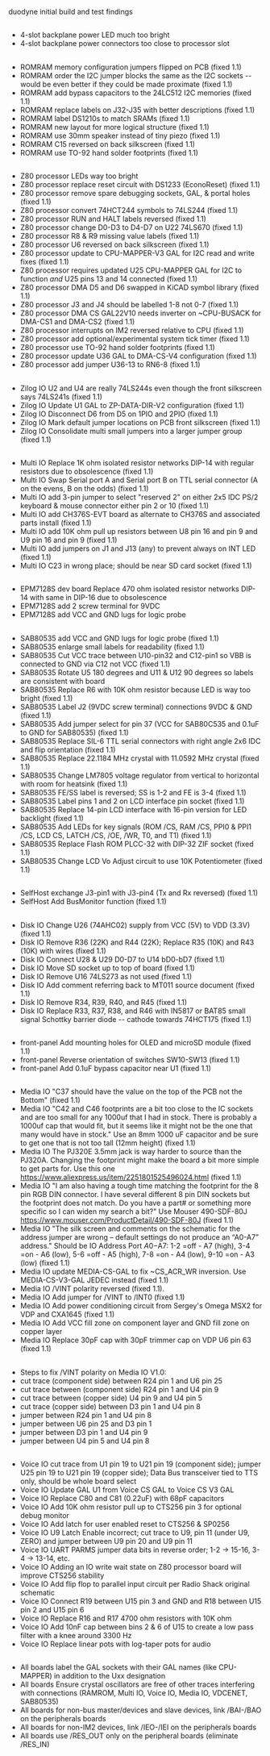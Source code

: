 duodyne initial build and test findings

##

* 4-slot backplane power LED much too bright
* 4-slot backplane power connectors too close to processor slot

##

* ROMRAM memory configuration jumpers flipped on PCB (fixed 1.1)
* ROMRAM order the I2C jumper blocks the same as the I2C sockets -- would be even better if they could be made proximate (fixed 1.1)
* ROMRAM add bypass capacitors to the 24LC512 I2C memories (fixed 1.1)
* ROMRAM replace labels on J32-J35 with better descriptions (fixed 1.1)
* ROMRAM label DS1210s to match SRAMs (fixed 1.1)
* ROMRAM new layout for more logical structure (fixed 1.1)
* ROMRAM use 30mm speaker instead of tiny piezo (fixed 1.1)
* ROMRAM C15 reversed on back silkscreen (fixed 1.1)
* ROMRAM use TO-92 hand solder footprints (fixed 1.1)

##

* Z80 processor LEDs way too bright
* Z80 processor replace reset circuit with DS1233 (EconoReset) (fixed 1.1)
* Z80 processor remove spare debugging sockets, GAL, & portal holes (fixed 1.1)
* Z80 processor convert 74HCT244 symbols to 74LS244 (fixed 1.1)
* Z80 processor RUN and HALT labels reversed (fixed 1.1)
* Z80 processor change D0-D3 to D4-D7 on U22 74LS670 (fixed 1.1)
* Z80 processor R8 & R9 missing value labels (fixed 1.1)
* Z80 processor U6 reversed on back silkscreen (fixed 1.1)
* Z80 processor update to CPU-MAPPER-V3 GAL for I2C read and write fixes (fixed 1.1)
* Z80 processor requires updated U25 CPU-MAPPER GAL for I2C to function *and* U25 pins 13 and 14 connected (fixed 1.1)
* Z80 processor DMA D5 and D6 swapped in KiCAD symbol library (fixed 1.1)
* Z80 processor J3 and J4 should be labelled 1-8 not 0-7 (fixed 1.1)
* Z80 processor DMA CS GAL22V10 needs inverter on ~CPU-BUSACK for DMA-CS1 and DMA-CS2 (fixed 1.1)
* Z80 processor interrupts on IM2 reversed relative to CPU (fixed 1.1)
* Z80 processor add optional/experimental system tick timer (fixed 1.1)
* Z80 processor use TO-92 hand solder footprints (fixed 1.1)
* Z80 processor update U36 GAL to DMA-CS-V4 configuration (fixed 1.1)
* Z80 processor add jumper U36-13 to RN6-8 (fixed 1.1)

##

* Zilog IO U2 and U4 are really 74LS244s even though the front silkscreen says 74LS241s (fixed 1.1)
* Zilog IO Update U1 GAL to ZP-DATA-DIR-V2 configuration (fixed 1.1)
* Zilog IO Disconnect D6 from D5 on 1PIO and 2PIO (fixed 1.1)
* Zilog IO Mark default jumper locations on PCB front silkscreen (fixed 1.1)
* Zilog IO Consolidate multi small jumpers into a larger jumper group (fixed 1.1)

##

* Multi IO Replace 1K ohm isolated resistor networks DIP-14 with regular resistors due to obsolescence (fixed 1.1)
* Multi IO Swap Serial port A and Serial port B on TTL serial connector (A on the evens, B on the odds) (fixed 1.1)
* Multi IO add 3-pin jumper to select "reserved 2" on either 2x5 IDC PS/2 keyboard & mouse connector either pin 2 or 10 (fixed 1.1)
* Multi IO add CH376S-EVT board as alternate to CH376S and associated parts install (fixed 1.1)
* Multi IO add 10K ohm pull up resistors between U8 pin 16 and pin 9 and U9 pin 16 and pin 9 (fixed 1.1)
* Multi IO add jumpers on J1 and J13 (any) to prevent always on INT LED (fixed 1.1)
* Multi IO C23 in wrong place; should be near SD card socket (fixed 1.1)

##

* EPM7128S dev board Replace 470 ohm isolated resistor networks DIP-14 with same in DIP-16 due to obsolescence
* EPM7128S add 2 screw terminal for 9VDC
* EPM7128S add VCC and GND lugs for logic probe

##

* SAB80535 add VCC and GND lugs for logic probe (fixed 1.1)
* SAB80535 enlarge small labels for readability (fixed 1.1)
* SAB80535 Cut VCC trace between U10-pin32 and C12-pin1 so VBB is connected to GND via C12 not VCC (fixed 1.1)
* SAB80535 Rotate U5 180 degrees and U11 & U12 90 degrees so labels are consistent with board
* SAB80535 Replace R6 with 10K ohm resistor because LED is way too bright (fixed 1.1)
* SAB80535 Label J2 (9VDC screw terminal) connections 9VDC & GND (fixed 1.1)
* SAB80535 Add jumper select for pin 37 (VCC for SAB80C535 and 0.1uF to GND for SAB80535) (fixed 1.1)
* SAB80535 Replace SIL-6 TTL serial connectors with right angle 2x6 IDC and flip orientation (fixed 1.1)
* SAB80535 Replace 22.1184 MHz crystal with 11.0592 MHz crystal (fixed 1.1)
* SAB80535 Change LM7805 voltage regulator from vertical to horizontal with room for heatsink (fixed 1.1)
* SAB80535 FE/SS label is reversed; SS is 1-2 and FE is 3-4 (fixed 1.1)
* SAB80535 Label pins 1 and 2 on LCD interface pin socket (fixed 1.1)
* SAB80535 Replace 14-pin LCD interface with 16-pin version for LED backlight (fixed 1.1)
* SAB80535 Add LEDs for key signals (ROM /CS, RAM /CS, PPI0 & PPI1 /CS, LCD CS, LATCH /CS, /OE, /WR, T0, and T1) (fixed 1.1)
* SAB80535 Replace Flash ROM PLCC-32 with DIP-32 ZIF socket (fixed 1.1)
* SAB80535 Change LCD Vo Adjust circuit to use 10K Potentiometer (fixed 1.1)

##

* SelfHost exchange J3-pin1 with J3-pin4 (Tx and Rx reversed) (fixed 1.1)
* SelfHost Add BusMonitor function (fixed 1.1)

##

* Disk IO Change U26 (74AHC02) supply from VCC (5V) to VDD (3.3V) (fixed 1.1)
* Disk IO Remove R36 (22K) and R44 (22K); Replace R35 (10K) and R43 (10K) with wires (fixed 1.1)
* Disk IO Connect U28 & U29 D0-D7 to U14 bD0-bD7 (fixed 1.1)
* Disk IO Move SD socket up to top of board (fixed 1.1)
* Disk IO Remove U16 74LS273 as not used (fixed 1.1)
* Disk IO Add comment referring back to MT011 source document (fixed 1.1)
* Disk IO Remove R34, R39, R40, and R45 (fixed 1.1)
* Disk IO Replace R33, R37, R38, and R46 with IN5817 or BAT85 small signal Schottky barrier diode -- cathode towards 74HCT175 (fixed 1.1)

##

* front-panel Add mounting holes for OLED and microSD module (fixed 1.1)
* front-panel Reverse orientation of switches SW10-SW13 (fixed 1.1)
* front-panel Add 0.1uF bypass capacitor near U1 (fixed 1.1)

##

* Media IO "C37 should have the value on the top of the PCB not the Bottom" (fixed 1.1)
* Media IO "C42 and C46 footprints are a bit too close to the IC sockets and are too small for any 1000uf that I had in stock.   There is probably a 1000uf cap that would fit, but it seems like it might not be the one that many would have in stock."  Use an 8mm 1000 uF capacitor and be sure to get one that is not too tall (12mm height) (fixed 1.1)
* Media IO The PJ320E 3.5mm jack is way harder to source than the PJ320A.   Changing the footprint might make the board a bit more simple to get parts for. Use this one https://www.aliexpress.us/item/2251801525496024.html (fixed 1.1)
* Media IO "I am also having a tough time matching the footprint for the 8 pin RGB DIN connector.   I have several different 8 pin DIN sockets but the footprint does not match.   Do you have a part# or something more specific so I can widen my search a bit?"  Use Mouser 490-SDF-80J https://www.mouser.com/ProductDetail/490-SDF-80J (fixed 1.1)
* Media IO "The silk screen and comments on the schematic for the address jumper are wrong – default settings do not produce an “A0-A7” address." Should be IO Address Port $A0-$A7: 1-2 =off - A7 (high), 3-4 =on - A6 (low), 5-6 =off - A5 (high), 7-8 =on - A4 (low), 9-10 =on - A3 (low) (fixed 1.1)
* Media IO update MEDIA-CS-GAL to fix ~CS_ACR_WR inversion.  Use MEDIA-CS-V3-GAL JEDEC instead (fixed 1.1)
* Media IO /VINT polarity reversed (fixed 1.1).
* Media IO Add jumper for /VINT to /INT0 (fixed 1.1)
* Media IO Add power conditioning circuit from Sergey's Omega MSX2 for VDP and CXA1645 (fixed 1.1)
* Media IO Add VCC fill zone on component layer and GND fill zone on copper layer
* Media IO Replace 30pF cap with 30pF trimmer cap on VDP U6 pin 63 (fixed 1.1)


##

* Steps to fix /VINT polarity on Media IO V1.0: 
* cut trace (component side) between R24 pin 1 and U6 pin 25
* cut trace between (component side) R24 pin 1 and U4 pin 9
* cut trace between (copper side) U4 pin 9 and U4 pin 5 
* cut trace (copper side) between D3 pin 1 and U4 pin 8 
* jumper between R24 pin 1 and U4 pin 8
* jumper between U6 pin 25 and D3 pin 1
* jumper between D3 pin 1 and U4 pin 9 
* jumper between U4 pin 5 and U4 pin 8

##

* Voice IO cut trace from U1 pin 19 to U21 pin 19 (component side); jumper U25 pin 19 to U21 pin 19 (copper side); Data Bus transceiver tied to TTS only, should be whole board select
* Voice IO Update GAL U1 from Voice CS GAL to Voice CS V3 GAL
* Voice IO Replace C80 and C81 (0.22uF) with 68pF capacitors
* Voice IO Add 10K ohm resistor pull up to CTS256 pin 3 for optional debug monitor
* Voice IO Add latch for user enabled reset to CTS256 & SP0256
* Voice IO U9 Latch Enable incorrect; cut trace to U9, pin 11 (under U9, ZERO) and jumper between U9 pin 20 and U9 pin 11
* Voice IO UART PARMS jumper data bits in reverse order; 1-2 -> 15-16, 3-4 -> 13-14, etc.
* Voice IO Adding an IO write wait state on Z80 processor board will improve CTS256 stability
* Voice IO Add flip flop to parallel input circuit per Radio Shack original schematic
* Voice IO Connect R19 between U15 pin 3 and GND and R18 between U15 pin 2 and U15 pin 6
* Voice IO Replace R16 and R17 4700 ohm resistors with 10K ohm
* Voice IO Add 10nF cap between bins 2 & 6 of U15 to create a low pass filter with a knee around 3300 Hz
* Voice IO Replace linear pots with log-taper pots for audio


##

* All boards label the GAL sockets with their GAL names (like CPU-MAPPER) in addition to the Uxx designation
* All boards Ensure crystal oscillators are free of other traces interfering with connections
(RAMROM, Multi IO, Voice IO, Media IO, VDCENET, SAB80535)
* All boards for non-bus master/devices and slave devices, link /BAI-/BAO on the peripherals boards
* All boards for non-IM2 devices, link /IEO-/IEI on the peripherals boards
* All boards use /RES_OUT only on the peripheral boards (eliminate /RES_IN)

